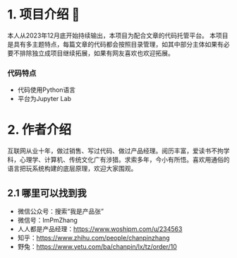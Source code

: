 
# 1. 项目介绍 👋
本人从2023年12月底开始持续输出，本项目为配合文章的代码托管平台。
本项目是具有多主题特点，每篇文章的代码都会按照目录管理，如其中部分主体如果有必要不排除独立成项目继续拓展，如果有网友喜欢也欢迎拓展。
### 代码特点
- 代码使用Python语言
- 平台为Jupyter Lab

# 2. 作者介绍

互联网从业十年，做过销售、写过代码、做过产品经理。阅历丰富，爱读书不拘学科，心理学、计算机、传统文化广有涉猎。求索多年，今小有所悟。喜欢用通俗的语言把玩系统构建的底层原理，欢迎大家围观。
## 2.1 哪里可以找到我
- 微信公众号：搜索“我是产品张”
- 微信号：ImPmZhang
- 人人都是产品经理：https://www.woshipm.com/u/234563
- 知乎：https://www.zhihu.com/people/chanpinzhang
- 野兔：https://www.yetu.com/ba/chanpin/lx/tz/order/10






<!--
**ImPmZhang/ImPmZhang** is a ✨ _special_ ✨ repository because its `README.md` (this file) appears on your GitHub profile.

Here are some ideas to get you started:

- 🔭 I’m currently working on ...
- 🌱 I’m currently learning ...
- 👯 I’m looking to collaborate on ...
- 🤔 I’m looking for help with ...
- 💬 Ask me about ...
- 📫 How to reach me: ...
- 😄 Pronouns: ...
- ⚡ Fun fact: ...
-->
